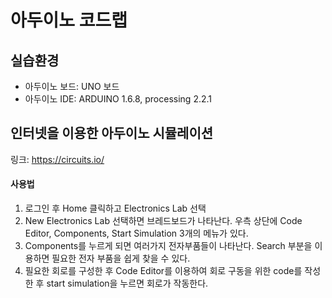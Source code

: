# 아두이노 코드랩

## 실습환경
* 아두이노 보드: UNO 보드
* 아두이노 IDE: ARDUINO 1.6.8, processing 2.2.1

## 인터넷을 이용한 아두이노 시뮬레이션
링크: https://circuits.io/

#### 사용법
1. 로그인 후 Home 클릭하고 Electronics Lab 선택 
2. New Electronics Lab 선택하면 브레드보드가 나타난다. 우측 상단에 Code Editor, Components, Start Simulation 3개의 메뉴가 있다. 
3. Components를 누르게 되면 여러가지 전자부품들이 나타난다. Search 부분을 이용하면 필요한 전자 부품을 쉽게 찾을 수 있다. 
4. 필요한 회로를 구성한 후 Code Editor를 이용하여 회로 구동을 위한 code를 작성한 후 start simulation을 누르면 회로가 작동한다. 